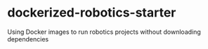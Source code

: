 # dockerized-robotics-starter
Using Docker images to run robotics projects without downloading dependencies
